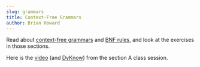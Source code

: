 ```yaml
---
slug: grammars
title: Context-Free Grammars
author: Brian Howard
---
```


Read about [context-free grammars](/docs/lang/cfg) and [BNF rules](/docs/lang/bnf), and look at the exercises in those sections.

Here is the [video](https://drive.google.com/file/d/1a_PLuJ9mhaJb_kkLqpb_7Plz9bKxgg6e/view) (and [DyKnow](https://drive.google.com/open?id=10-NGj9ApYgrP2t2jT3iuo3RrEZQpaH4k)) from the section A class session.